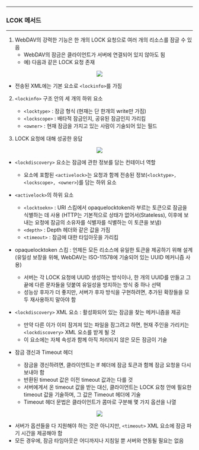 -----
### LCOK 메서드
-----
1. WebDAV의 강력한 기능은 한 개의 LOCK 요청으로 여러 개의 리소스를 잠글 수 있음
   - WebDAV의 잠금은 클라이언트가 서버에 연결되어 있지 않아도 됨
   - 예) 다음과 같은 LOCK 요청 존재
<div align="center">
<img src="https://github.com/user-attachments/assets/012cb689-6be2-4332-bead-2088067204cb">
</div>

   - 전송된 XML에는 기본 요소로 ```<lockinfo>```를 가짐

2. ```<lockinfo>``` 구조 안의 세 개의 하위 요소
   - ```<locktype>``` : 잠금 형식 (현재는 단 한개의 write만 가짐)
   - ```<lockscope>``` : 배타적 잠금인지, 공유된 잠금인지 가리킴
   - ```<owner>``` : 현재 잠금을 가지고 있는 사람이 기술되어 있는 필드

3. LOCK 요청에 대해 성공한 응답
<div align="center">
<img src="https://github.com/user-attachments/assets/dc0b4a09-5791-481e-8c16-d5549b10a65e">
</div>

   - ```<lockdiscovery>``` 요소는 잠금에 관한 정보를 담는 컨테이너 역할
     + 요소에 포함된 ```<activelock>```는 요청과 함께 전송된 정보(```<locktype>, <lockscope>, <owner>```)를 담는 하위 요소

   - ```<activelock>```의 하위 요소
     + ```<locktoekn>``` : URI 스킴에서 opaquelocktoken라 부르는 토큰으로 잠금을 식별하는 데 사용 (HTTP는 기본적으로 상태가 없어서(Stateless), 이후에 보내는 요청에 잠금의 소유자를 식별자를 식별하는 이 토큰을 보냄)
     + ```<depth>``` : Depth 헤더와 같은 값을 가짐
     + ```<timeout>``` : 잠금에 대한 타임아웃을 가리킴

   - opaquelocktoken 스킴 : 언제든 모든 리소스에 유일한 토큰을 제공하기 위해 설계 (유일성 보장을 위해, WebDAV는 ISO-11578에 기술되어 있는 UUID 메커니즘 사용)
     + 서버는 각 LOCK 요청에 UUID 생성하는 방식이나, 한 개의 UUID를 만들고 그 끝에 다른 문자들을 덧붙여 유일성을 방지하는 방식 중 하나 선택
     + 성능상 후자가 더 좋지만, 서버가 후자 방식을 구현하려면, 추가된 확장들을 모두 재사용하지 말아야 함
       
   - ```<lockdiscovery>``` XML 요소 : 활성화되어 있는 잠금을 찾는 메커니즘을 제공
     + 만약 다른 이가 이미 잠겨져 있는 파일을 잠그려고 하면, 현재 주인을 가리키는 ```<lockdiscovery>``` XML 요소를 받게 될 것
     + 이 요소에는 자체 속성과 함께 아직 처리되지 않은 모든 잠금이 기술

   - 잠금 갱신과 Timeout 헤더
     + 잠금을 갱신하려면, 클라이언트는 If 헤더에 잠금 토큰과 함께 잠금 요청을 다시 보내야 함
     + 반환된 timeout 값은 이전 timeout 값과는 다를 것
     + 서버에게서 온 timeout 값을 받는 대신, 클라이언트는 LOCK 요청 안에 필요한 timeout 값을 기술하며, 그 값은 Timeout 헤더에 기술
     + Timeout 헤더 문법은 클라이언트가 콤마로 구분해 몇 가지 옵션을 나열
<div align="center">
<img src="https://github.com/user-attachments/assets/028e9df7-e054-4c0f-a580-834f88ceaf40">
</div>

   - 서버가 옵션들을 다 지원해야 하는 것은 아니지만, ```<timeout>``` XML 요소에 잠금 파기 시간을 제공해야 함
   - 모든 경우에, 잠금 타임아웃은 어디까지나 지침일 뿐 서버와 연동될 필요는 없음
